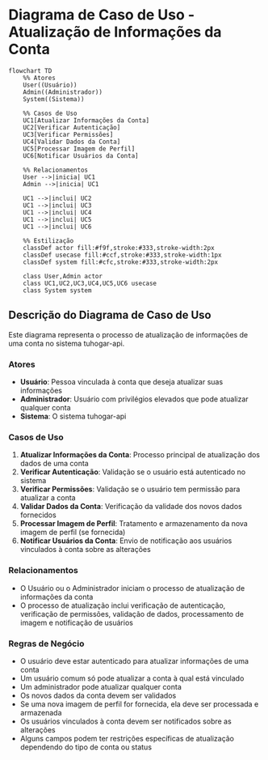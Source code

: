 # Diagrama de Caso de Uso - Atualização de Informações da Conta

```mermaid
flowchart TD
    %% Atores
    User((Usuário))
    Admin((Administrador))
    System((Sistema))
    
    %% Casos de Uso
    UC1[Atualizar Informações da Conta]
    UC2[Verificar Autenticação]
    UC3[Verificar Permissões]
    UC4[Validar Dados da Conta]
    UC5[Processar Imagem de Perfil]
    UC6[Notificar Usuários da Conta]
    
    %% Relacionamentos
    User -->|inicia| UC1
    Admin -->|inicia| UC1
    
    UC1 -->|inclui| UC2
    UC1 -->|inclui| UC3
    UC1 -->|inclui| UC4
    UC1 -->|inclui| UC5
    UC1 -->|inclui| UC6
    
    %% Estilização
    classDef actor fill:#f9f,stroke:#333,stroke-width:2px
    classDef usecase fill:#ccf,stroke:#333,stroke-width:1px
    classDef system fill:#cfc,stroke:#333,stroke-width:2px
    
    class User,Admin actor
    class UC1,UC2,UC3,UC4,UC5,UC6 usecase
    class System system
```

## Descrição do Diagrama de Caso de Uso

Este diagrama representa o processo de atualização de informações de uma conta no sistema tuhogar-api.

### Atores
- **Usuário**: Pessoa vinculada à conta que deseja atualizar suas informações
- **Administrador**: Usuário com privilégios elevados que pode atualizar qualquer conta
- **Sistema**: O sistema tuhogar-api

### Casos de Uso
1. **Atualizar Informações da Conta**: Processo principal de atualização dos dados de uma conta
2. **Verificar Autenticação**: Validação se o usuário está autenticado no sistema
3. **Verificar Permissões**: Validação se o usuário tem permissão para atualizar a conta
4. **Validar Dados da Conta**: Verificação da validade dos novos dados fornecidos
5. **Processar Imagem de Perfil**: Tratamento e armazenamento da nova imagem de perfil (se fornecida)
6. **Notificar Usuários da Conta**: Envio de notificação aos usuários vinculados à conta sobre as alterações

### Relacionamentos
- O Usuário ou o Administrador iniciam o processo de atualização de informações da conta
- O processo de atualização inclui verificação de autenticação, verificação de permissões, validação de dados, processamento de imagem e notificação de usuários

### Regras de Negócio
- O usuário deve estar autenticado para atualizar informações de uma conta
- Um usuário comum só pode atualizar a conta à qual está vinculado
- Um administrador pode atualizar qualquer conta
- Os novos dados da conta devem ser validados
- Se uma nova imagem de perfil for fornecida, ela deve ser processada e armazenada
- Os usuários vinculados à conta devem ser notificados sobre as alterações
- Alguns campos podem ter restrições específicas de atualização dependendo do tipo de conta ou status

